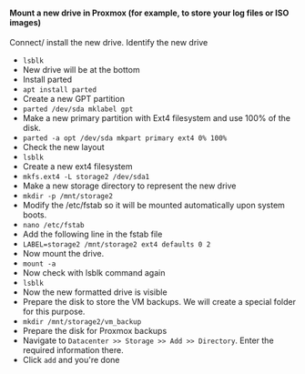 #### Mount a new drive in Proxmox (for example, to store your log files or ISO images)
Connect/ install the new drive. 
Identify the new drive
- `lsblk`
- New drive will be at the bottom
- Install parted
- `apt install parted`
- Create a new GPT partition
- `parted /dev/sda mklabel gpt`
- Make a new primary partition with Ext4 filesystem and use 100% of the disk.
- `parted -a opt /dev/sda mkpart primary ext4 0% 100%`
- Check the new layout
- `lsblk`
- Create a new ext4 filesystem
- `mkfs.ext4 -L storage2 /dev/sda1`
- Make a new storage directory to represent the new drive
- `mkdir -p /mnt/storage2`
- Modify the /etc/fstab so it will be mounted automatically upon system boots.
- `nano /etc/fstab`
- Add the following line in the fstab file
- `LABEL=storage2 /mnt/storage2 ext4 defaults 0 2`
- Now mount the drive.
- `mount -a`
- Now check with lsblk command again
- `lsblk`
- Now the new formatted drive is visible
- Prepare the disk to store the VM backups. We will create a special folder for this purpose.
- `mkdir /mnt/storage2/vm_backup`
- Prepare the disk for Proxmox backups
- Navigate to `Datacenter >> Storage >> Add >> Directory`. Enter the required information there.
- Click `add` and you're done
